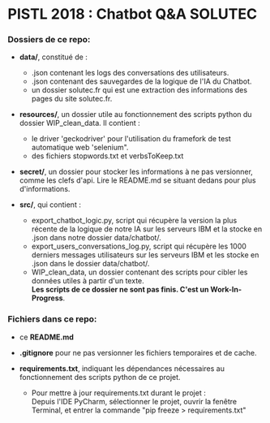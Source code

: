 # PISTL 2018 : Chatbot Q&A SOLUTEC

### Dossiers de ce repo:

- **data/**, constitué de :
  + .json contenant les logs des conversations des utilisateurs.
  + .json contenant des sauvegardes de la logique de l'IA du Chatbot.
  + un dossier solutec.fr qui est une extraction des informations des pages du site solutec.fr.
  
- **resources/**, un dossier utile au fonctionnement des scripts python du dossier WIP_clean_data. Il contient :
  + le driver 'geckodriver' pour l'utilisation du framefork de test automatique web 'selenium".
  + des fichiers stopwords.txt et verbsToKeep.txt 

- **secret/**, un dossier pour stocker les informations à ne pas versionner, comme les clefs d'api. Lire le README.md se situant dedans pour plus d'informations.

- **src/**, qui contient :
  + export_chatbot_logic.py, script qui récupère la version la plus récente de la logique de notre IA sur les serveurs IBM et la stocke en .json dans notre dossier data/chatbot/.
  + export_users_conversations_log.py, script qui récupère les 1000 derniers messages utilisateurs sur les serveurs IBM et les stocke en .json dans le dossier data/chatbot/.
  + WIP_clean_data, un dossier contenant des scripts pour cibler les données utiles à partir d'un texte.\
  **Les scripts de ce dossier ne sont pas finis. C'est un Work-In-Progress**.


### Fichiers dans ce repo:

- ce **README.md**

- **.gitignore** pour ne pas versionner les fichiers temporaires et de cache.

- **requirements.txt**, indiquant les dépendances nécessaires au fonctionnement des scripts python de ce projet.
  + Pour mettre à jour requirements.txt durant le projet :\
Depuis l'IDE PyCharm, sélectionner le projet, ouvrir la fenêtre Terminal, et entrer la commande "pip freeze > requirements.txt"